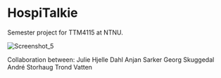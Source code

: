 # HospiTalkie
Semester project for TTM4115 at NTNU. 

![Screenshot_5](https://user-images.githubusercontent.com/55386744/115213128-84cd0500-a101-11eb-93ea-ef582e33a57f.png)


Collaboration between:
Julie Hjelle Dahl
Anjan Sarker
Georg Skuggedal
André Storhaug
Trond Vatten
